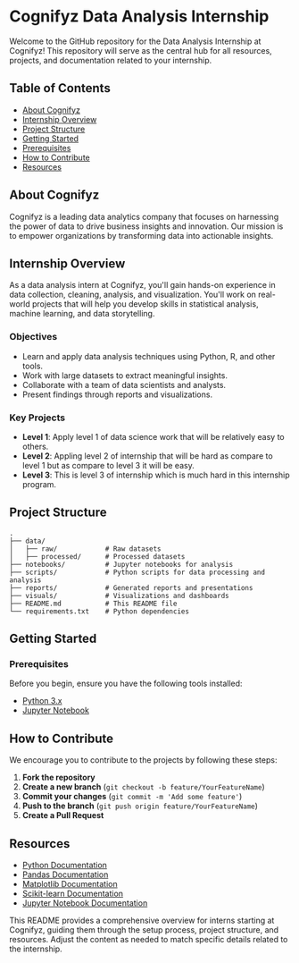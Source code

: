 # Cognifyz Data Analysis Internship

Welcome to the GitHub repository for the Data Analysis Internship at Cognifyz! This repository will serve as the central hub for all resources, projects, and documentation related to your internship.

## Table of Contents

- [About Cognifyz](#about-cognifyz)
- [Internship Overview](#internship-overview)
- [Project Structure](#project-structure)
- [Getting Started](#getting-started)
- [Prerequisites](#prerequisites)
- [How to Contribute](#how-to-contribute)
- [Resources](#resources)

## About Cognifyz

Cognifyz is a leading data analytics company that focuses on harnessing the power of data to drive business insights and innovation. Our mission is to empower organizations by transforming data into actionable insights.

## Internship Overview

As a data analysis intern at Cognifyz, you'll gain hands-on experience in data collection, cleaning, analysis, and visualization. You'll work on real-world projects that will help you develop skills in statistical analysis, machine learning, and data storytelling.

### Objectives
- Learn and apply data analysis techniques using Python, R, and other tools.
- Work with large datasets to extract meaningful insights.
- Collaborate with a team of data scientists and analysts.
- Present findings through reports and visualizations.

### Key Projects
- **Level 1**: Apply level 1 of data science work that will be relatively easy to others.
- **Level 2**: Appling level 2 of internship that will be hard as compare to level 1 but as compare to level 3 it will be easy.
- **Level 3**: This is level 3 of internship which is much hard in this internship program.

## Project Structure

```plaintext
.
├── data/
│   ├── raw/            # Raw datasets
│   ├── processed/      # Processed datasets
├── notebooks/          # Jupyter notebooks for analysis
├── scripts/            # Python scripts for data processing and analysis
├── reports/            # Generated reports and presentations
├── visuals/            # Visualizations and dashboards
├── README.md           # This README file
└── requirements.txt    # Python dependencies
```

## Getting Started

### Prerequisites

Before you begin, ensure you have the following tools installed:

- [Python 3.x](https://www.python.org/)
- [Jupyter Notebook](https://jupyter.org/)


## How to Contribute

We encourage you to contribute to the projects by following these steps:

1. **Fork the repository**
2. **Create a new branch** (`git checkout -b feature/YourFeatureName`)
3. **Commit your changes** (`git commit -m 'Add some feature'`)
4. **Push to the branch** (`git push origin feature/YourFeatureName`)
5. **Create a Pull Request**

## Resources

- [Python Documentation](https://docs.python.org/3/)
- [Pandas Documentation](https://pandas.pydata.org/)
- [Matplotlib Documentation](https://matplotlib.org/)
- [Scikit-learn Documentation](https://scikit-learn.org/)
- [Jupyter Notebook Documentation](https://jupyter.org/documentation)


This README provides a comprehensive overview for interns starting at Cognifyz, guiding them through the setup process, project structure, and resources. Adjust the content as needed to match specific details related to the internship.
